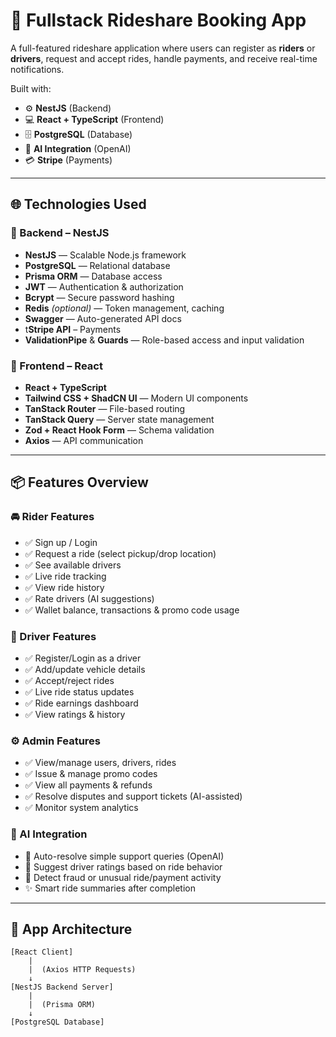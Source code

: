 # 🚗 Fullstack Rideshare Booking App

A full-featured rideshare application where users can register as **riders** or **drivers**, request and accept rides, handle payments, and receive real-time notifications.

Built with:

- ⚙️ **NestJS** (Backend)
- 💻 **React + TypeScript** (Frontend)
- 🗄️ **PostgreSQL** (Database)
- 🤖 **AI Integration** (OpenAI)
- 💳 **Stripe** (Payments)

---

## 🌐 Technologies Used

### 🧠 Backend – NestJS

- **NestJS** — Scalable Node.js framework
- **PostgreSQL** — Relational database
- **Prisma ORM** — Database access
- **JWT** — Authentication & authorization
- **Bcrypt** — Secure password hashing
- **Redis** _(optional)_ — Token management, caching
- **Swagger** — Auto-generated API docs
- t**Stripe API** – Payments
- **ValidationPipe** & **Guards** — Role-based access and input validation

### 🎨 Frontend – React

- **React + TypeScript**
- **Tailwind CSS + ShadCN UI** — Modern UI components
- **TanStack Router** — File-based routing
- **TanStack Query** — Server state management
- **Zod + React Hook Form** — Schema validation
- **Axios** — API communication

---

## 📦 Features Overview

### 🚘 Rider Features

- ✅ Sign up / Login
- ✅ Request a ride (select pickup/drop location)
- ✅ See available drivers
- ✅ Live ride tracking
- ✅ View ride history
- ✅ Rate drivers (AI suggestions)
- ✅ Wallet balance, transactions & promo code usage


### 🚖 Driver Features

- ✅ Register/Login as a driver
- ✅ Add/update vehicle details
- ✅ Accept/reject rides
- ✅ Live ride status updates
- ✅ Ride earnings dashboard
- ✅ View ratings & history


### ⚙️ Admin Features

- ✅ View/manage users, drivers, rides
- ✅ Issue & manage promo codes
- ✅ View all payments & refunds
- ✅ Resolve disputes and support tickets (AI-assisted)
- ✅ Monitor system analytics


### 🤖 AI Integration

- 🎯 Auto-resolve simple support queries (OpenAI)
- 🧠 Suggest driver ratings based on ride behavior
- 🛑 Detect fraud or unusual ride/payment activity
- ✨ Smart ride summaries after completion


---

## 🧭 App Architecture

```plaintext
[React Client]
    |
    |  (Axios HTTP Requests)
    ↓
[NestJS Backend Server]
    |
    |  (Prisma ORM)
    ↓
[PostgreSQL Database]

```
